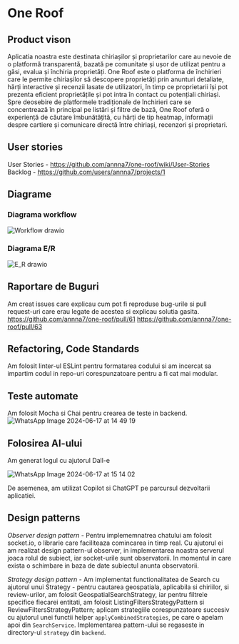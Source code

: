 # One Roof

## Product vison
Aplicatia noastra este destinata chiriașilor și proprietarilor care au nevoie de o platformă transparentă, bazată pe comunitate și ușor de utilizat pentru a găsi, evalua și închiria proprietăți. One Roof este o platforma de închirieri care le permite chiriașilor să descopere proprietăți prin anunturi detaliate, hărți interactive și recenzii lasate de utilizatori, în timp ce proprietarii își pot prezenta eficient proprietățile și pot intra în contact cu potențiali chiriași.
Spre deosebire de platformele tradiționale de închirieri care se concentrează în principal pe listări și filtre de bază, One Roof oferă o experiență de căutare îmbunătățită, cu hărți de tip heatmap, informații despre cartiere și comunicare directă între chiriași, recenzori și proprietari.

## User stories
User Stories - https://github.com/annna7/one-roof/wiki/User-Stories
Backlog - https://github.com/users/annna7/projects/1

## 
## Diagrame
### Diagrama workflow
![Workflow drawio](https://github.com/annna7/one-roof/assets/96103743/65f7929d-2e33-4e3f-bd15-63075456913d)

### Diagrama E/R
![E_R drawio](https://github.com/annna7/one-roof/assets/96103743/fffb7a9c-8e02-4050-9bbe-8c53308939a4)

## Raportare de Buguri
Am creat issues care explicau cum pot fi reproduse bug-urile si pull request-uri care erau legate de acestea si explicau solutia gasita.
https://github.com/annna7/one-roof/pull/61
https://github.com/annna7/one-roof/pull/63

## Refactoring, Code Standards
Am folosit linter-ul ESLint pentru formatarea codului si am incercat sa impartim codul in repo-uri corespunzatoare pentru a fi cat mai modular.

## Teste automate
Am folosit Mocha si Chai pentru crearea de teste in backend.
![WhatsApp Image 2024-06-17 at 14 49 19](https://github.com/annna7/one-roof/assets/96103743/93239a0e-244d-4ded-a5ad-f1d3ccd84fa4)

## Folosirea AI-ului
Am generat logul cu ajutorul Dall-e

![WhatsApp Image 2024-06-17 at 15 14 02](https://github.com/annna7/one-roof/assets/96103743/42a7ac95-00a6-4b4a-9efb-02e4aed41d1d)

De asemenea, am utilizat Copilot si ChatGPT pe parcursul dezvoltarii aplicatiei.
## Design patterns
_Observer design pattern_ - Pentru implememnatrea chatului am folosit socket.io, o librarie care faciliteaza comincarea in timp real. Cu ajutorul ei am realizat design pattern-ul observer, in implementarea noastra serverul joaca rolul de subiect, iar socket-urile sunt observatorii. In momentul in care exista o schimbare in baza de date subiectul anunta observatorii.

_Strategy design pattern_ - Am implementat functionalitatea de Search cu ajutorul unui Strategy - pentru cautarea geospatiala, aplicabila si chiriilor, si review-urilor, am folosit GeospatialSearchStrategy, iar pentru filtrele specifice fiecarei entitati, am folosit ListingFiltersStrategyPattern si ReviewFiltersStrategyPattern; aplicam strategiile corespunzatoare succesiv cu ajutorul unei functii helper `applyCombinedStrategies`, pe care o apelam apoi din `SearchService`. Implementarea pattern-ului se regaseste in directory-ul `strategy` din `backend`.



